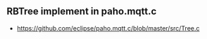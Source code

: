 ## RBTree implement in paho.mqtt.c

- https://github.com/eclipse/paho.mqtt.c/blob/master/src/Tree.c
